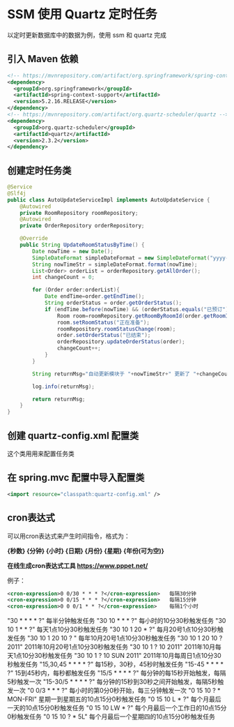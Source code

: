 # SSM 使用 Quartz 定时任务

以定时更新数据库中的数据为例，使用 ssm 和 quartz 完成

## 引入 Maven 依赖

```xml
<!-- https://mvnrepository.com/artifact/org.springframework/spring-context-support -->
<dependency>
  <groupId>org.springframework</groupId>
  <artifactId>spring-context-support</artifactId>
  <version>5.2.16.RELEASE</version>
</dependency>
<!-- https://mvnrepository.com/artifact/org.quartz-scheduler/quartz -->
<dependency>
  <groupId>org.quartz-scheduler</groupId>
  <artifactId>quartz</artifactId>
  <version>2.3.2</version>
</dependency>
```



## 创建定时任务类

```java
@Service
@Slf4j
public class AutoUpdateServiceImpl implements AutoUpdateService {
    @Autowired
    private RoomRepository roomRepository;
    @Autowired
    private OrderRepository orderRepository;

    @Override
    public String UpdateRoomStatusByTime() {
        Date nowTime = new Date();
        SimpleDateFormat simpleDateFormat = new SimpleDateFormat("yyyy-MM-dd HH:mm:ss");
        String nowTimeStr = simpleDateFormat.format(nowTime);
        List<Order> orderList = orderRepository.getAllOrder();
        int changeCount = 0;

        for (Order order:orderList){
            Date endTime=order.getEndTime();
            String orderStatus = order.getOrderStatus();
            if (endTime.before(nowTime) && (orderStatus.equals("已预订") || orderStatus.equals("进行中"))){
                Room room=roomRepository.getRoomByRoomId(order.getRoomId());
                room.setRoomStatus("正在准备");
                roomRepository.roomStatusChange(room);
                order.setOrderStatus("已结束");
                orderRepository.updateOrderStatus(order);
                changeCount++;
            }
        }

        String returnMsg="自动更新模块于 "+nowTimeStr+" 更新了 "+changeCount+" 个房间和订单的状态";

        log.info(returnMsg);

        return returnMsg;
    }
}
```



## 创建 quartz-config.xml 配置类

这个类用用来配置任务类



## 在 spring.mvc 配置中导入配置类

```xml
<import resource="classpath:quartz-config.xml" />
```



## cron表达式

可以用cron表达式来产生时间指令，格式为：

**{秒数} {分钟} {小时} {日期} {月份} {星期} {年份(可为空)}**



**在线生成cron表达式工具				https://www.pppet.net/**



例子：

```xml
<cron-expression>0 0/30 * * * ?</cron-expression>	每隔30分钟 
<cron-expression>0 0/15 * * * ?</cron-expression>	每隔15分钟 
<cron-expression>0 0 0/1 * * ?</cron-expression>	每隔1个小时 
```

"30 * * * * ?" 每半分钟触发任务
"30 10 * * * ?" 每小时的10分30秒触发任务
"30 10 1 * * ?" 每天1点10分30秒触发任务
"30 10 1 20 * ?" 每月20号1点10分30秒触发任务
"30 10 1 20 10 ? " 每年10月20号1点10分30秒触发任务
"30 10 1 20 10 ? 2011" 2011年10月20号1点10分30秒触发任务
"30 10 1 ? 10 2011" 2011年10月每天1点10分30秒触发任务
"30 10 1 ? 10 SUN 2011" 2011年10月每周日1点10分30秒触发任务
"15,30,45 * * * * ?" 每15秒，30秒，45秒时触发任务
"15-45 * * * * ?" 15到45秒内，每秒都触发任务
"15/5 * * * * ?" 每分钟的每15秒开始触发，每隔5秒触发一次
"15-30/5 * * * * ?" 每分钟的15秒到30秒之间开始触发，每隔5秒触发一次
"0 0/3 * * * ?" 每小时的第0分0秒开始，每三分钟触发一次
"0 15 10 ? * MON-FRI" 星期一到星期五的10点15分0秒触发任务
"0 15 10 L * ?" 每个月最后一天的10点15分0秒触发任务
"0 15 10 LW * ?" 每个月最后一个工作日的10点15分0秒触发任务
"0 15 10 ? * 5L" 每个月最后一个星期四的10点15分0秒触发任务